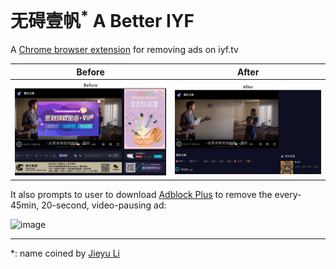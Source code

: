 # 无碍壹帆<sup>\*</sup> A Better IYF

A [Chrome browser extension](https://chrome.google.com/webstore/detail/%E6%97%A0%E7%A2%8D%E5%A3%B9%E5%B8%86-a-better-iyf/mmihbeconnjgccljjbpdihhecmpjjkch) for removing ads on iyf.tv

|Before|After|
|---|---|
|![before](./before.jpg)|![after](./after.jpg)|

It also prompts to user to download [Adblock Plus](https://chrome.google.com/webstore/detail/adblock-plus-free-ad-bloc/cfhdojbkjhnklbpkdaibdccddilifddb) to remove the every-45min, 20-second, video-pausing ad:

<img width="996" alt="image" src="https://user-images.githubusercontent.com/8922602/165429700-78f38c2b-f810-46f8-98cd-fff71fe86c51.png">


---

\*: name coined by [Jieyu Li](https://github.com/JieyuLi)
